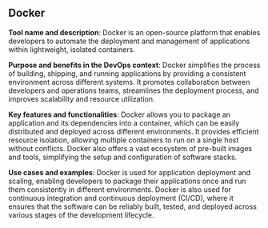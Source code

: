 ## Docker

**Tool name and description**: Docker is an open-source platform that enables developers to automate the deployment and management of applications within lightweight, isolated containers.

**Purpose and benefits in the DevOps context**: Docker simplifies the process of building, shipping, and running applications by providing a consistent environment across different systems. It promotes collaboration between developers and operations teams, streamlines the deployment process, and improves scalability and resource utilization.

**Key features and functionalities**: Docker allows you to package an application and its dependencies into a container, which can be easily distributed and deployed across different environments. It provides efficient resource isolation, allowing multiple containers to run on a single host without conflicts. Docker also offers a vast ecosystem of pre-built images and tools, simplifying the setup and configuration of software stacks.

**Use cases and examples**: Docker is used for application deployment and scaling, enabling developers to package their applications once and run them consistently in different environments. Docker is also used for continuous integration and continuous deployment (CI/CD), where it ensures that the software can be reliably built, tested, and deployed across various stages of the development lifecycle.